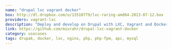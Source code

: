 ```yaml
---
name: "drupal lxc vagrant docker"
box: http://dl.dropbox.com/u/13510779/lxc-raring-amd64-2013-07-12.box
providers: vagrant-lxc
description: "Deploy and develop on Drupal with LXC, Vagrant and Docker. Incldes: nginx, php-fpm, apc, xhprof, mysql, phpmyadmin, composer."
link: https://github.com/miurahr/drupal-lxc-vagrant-docker
category: usecases 
tags: drupak, docker, lxc, nginx, php, php-fpm, apc, mysql
---
```

